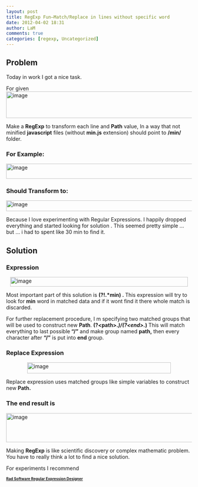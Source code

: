 ```yaml
---
layout: post
title: RegExp Fun–Match/Replace in lines without specific word
date: 2012-04-02 18:31
author: LaM
comments: true
categories: [regexp, Uncategorized]
---
```

<h2>Problem</h2>
Today in work I got a nice task.

For given  <a href="http://www.mfranc.com/wp-content/uploads/2012/04/image.png"><img style="background-image: none; padding-left: 0px; padding-right: 0px; display: block; float: none; margin-left: auto; margin-right: auto; padding-top: 0px; border: 0px;" title="image" src="http://www.mfranc.com/wp-content/uploads/2012/04/image_thumb.png" alt="image" width="629" height="72" border="0" /></a>

Make a <strong>RegExp</strong> to transform each line and <strong>Path</strong> value, In a way that not minified <strong>javascript</strong> files (without <strong>min.js</strong> extension) should point to <strong>/min/</strong> folder.
<h3>For Example:</h3>
<a href="http://www.mfranc.com/wp-content/uploads/2012/04/image1.png"><img style="background-image: none; padding-left: 0px; padding-right: 0px; display: block; float: none; margin-left: auto; margin-right: auto; padding-top: 0px; border: 0px;" title="image" src="http://www.mfranc.com/wp-content/uploads/2012/04/image_thumb1.png" alt="image" width="597" height="41" border="0" /></a>
<h3>Should Transform to:</h3>
<a href="http://www.mfranc.com/wp-content/uploads/2012/04/image2.png"><img style="background-image: none; padding-left: 0px; padding-right: 0px; display: block; float: none; margin-left: auto; margin-right: auto; padding-top: 0px; border: 0px;" title="image" src="http://www.mfranc.com/wp-content/uploads/2012/04/image_thumb2.png" alt="image" width="596" height="29" border="0" /></a>

Because I love experimenting with Regular Expressions. I happily dropped everything and started looking for solution . This seemed pretty simple ... but ... i had to spent like 30 min to find it.
<h2>Solution</h2>
<h3>Expression</h3>
<a href="http://www.mfranc.com/wp-content/uploads/2012/04/image3.png"><img style="background-image: none; padding-left: 0px; padding-right: 0px; display: block; float: none; margin-left: auto; margin-right: auto; padding-top: 0px; border: 0px;" title="image" src="http://www.mfranc.com/wp-content/uploads/2012/04/image_thumb3.png" alt="image" width="482" height="26" border="0" /></a>

Most important part of this solution is <strong>(?!.*min) . </strong>This expression will try to look for <strong>min</strong> word in matched data and if it wont find it there whole match is discarded.

For further replacement procedure, I m specifying two matched groups that will be used to construct new <strong>Path</strong>. <strong>(?&lt;path&gt;.*)/(?&lt;end&gt;.*) </strong>This will match everything to last possible<strong> “/”</strong> and make group named <strong>path,</strong> then every character after <strong>“/”</strong> is put into <strong>end </strong>group.
<h3>Replace Expression</h3>
<a href="http://www.mfranc.com/wp-content/uploads/2012/04/image4.png"><img style="background-image: none; padding-left: 0px; padding-right: 0px; display: block; float: none; margin-left: auto; margin-right: auto; padding-top: 0px; border: 0px;" title="image" src="http://www.mfranc.com/wp-content/uploads/2012/04/image_thumb4.png" alt="image" width="390" height="30" border="0" /></a>

Replace expression uses matched groups like simple variables to construct new <strong>Path.</strong>
<h3>The end result is</h3>
<a href="http://www.mfranc.com/wp-content/uploads/2012/04/image5.png"><img style="background-image: none; padding-left: 0px; padding-right: 0px; display: block; float: none; margin-left: auto; margin-right: auto; padding-top: 0px; border: 0px;" title="image" src="http://www.mfranc.com/wp-content/uploads/2012/04/image_thumb5.png" alt="image" width="623" height="79" border="0" /></a>

Making <strong>RegExp</strong> is like scientific discovery or complex mathematic problem. You have to really think a lot to find a nice solution.

For experiments I recommend

<strong><a href="http://www.radsoftware.com.au/regexdesigner/"><span style="font-size: x-small;">Rad Software Regular Expression Designer</span></a></strong>
